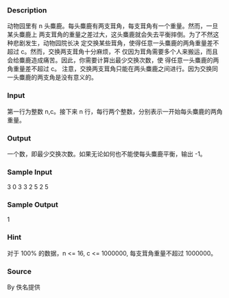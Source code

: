 
### Description
动物园里有 n 头麋鹿。每头麋鹿有两支茸角，每支茸角有一个重量。然而，一旦某头麋鹿上
两支茸角的重量之差过大，这头麋鹿就会失去平衡摔倒。为了不然这种悲剧发生，动物园院长决
定交换某些茸角，使得任意一头麋鹿的两角重量差不超过 c。然而，交换两支茸角十分麻烦，不
仅因为茸角需要多个人来搬运，而且会给麋鹿造成痛苦。因此，你需要计算出最少交换次数，使
得任意一头麋鹿的两角重量差不超过 c。
注意，交换两支茸角只能在两头麋鹿之间进行。因为交换同一头麋鹿的两支角是没有意义的。




### Input
第一行为整数 n,c。接下来 n 行，每行两个整数，分别表示一开始每头麋鹿的两角重量。




### Output
一个数，即最少交换次数。如果无论如何也不能使每头麋鹿平衡，输出 -1。






### Sample Input
3 0
3 3
2 5
2 5
### Sample Output
1
### Hint
对于 100% 的数据，n <= 16, c <= 1000000, 每支茸角重量不超过 1000000。


### Source
By 佚名提供